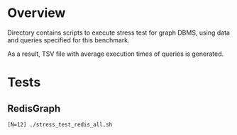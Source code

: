 # Overview
Directory contains scripts to execute stress test for graph DBMS,
using data and queries specified for this benchmark.

As a result, TSV file with average execution times of queries is generated.

# Tests
## RedisGraph
```
[N=12] ./stress_test_redis_all.sh
```

